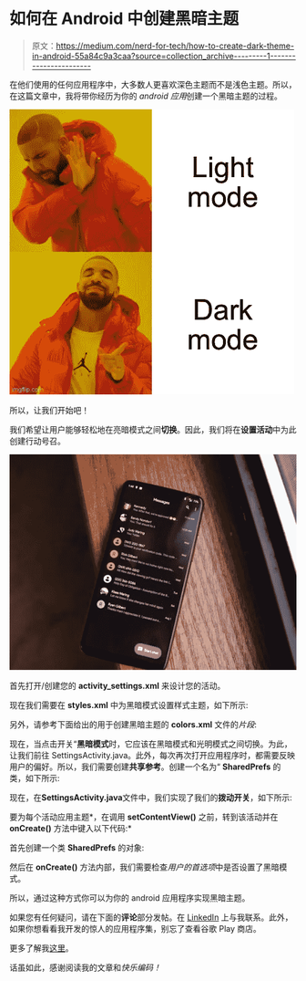 # 如何在 Android 中创建黑暗主题

> 原文：<https://medium.com/nerd-for-tech/how-to-create-dark-theme-in-android-55a84c9a3caa?source=collection_archive---------1----------------------->

在他们使用的任何应用程序中，大多数人更喜欢深色主题而不是浅色主题。所以，在这篇文章中，我将带你经历为你的 *android 应用*创建一个黑暗主题的过程。

![](img/fb7ed80786bc00458cf747ffb253b7ba.png)

所以，让我们开始吧！

我们希望让用户能够轻松地在亮暗模式之间**切换**。因此，我们将在**设置活动**中为此创建行动号召。

![](img/d12983975f6f225a3d84b5aa5cbf2f5e.png)

首先打开/创建您的 **activity_settings.xml** 来设计您的活动。

现在我们需要在 **styles.xml** 中为黑暗模式设置样式主题，如下所示:

另外，请参考下面给出的用于创建黑暗主题的 **colors.xml** 文件的*片段*:

现在，当点击开关“**黑暗模式**时，它应该在黑暗模式和光明模式之间切换。为此，让我们前往 SettingsActivity.java。此外，每次再次打开应用程序时，都需要反映用户的偏好。所以，我们需要创建**共享参考**。创建一个名为“ **SharedPrefs** 的类，如下所示:

现在，在**SettingsActivity.java**文件中，我们实现了我们的**拨动开关**，如下所示:

要为每个活动应用主题*，在调用 **setContentView()** 之前，转到该活动并在 **onCreate()** 方法中键入以下代码:*

首先创建一个类 **SharedPrefs** 的对象:

然后在 **onCreate()** 方法内部，我们需要检查*用户的首选项*中是否设置了黑暗模式。

所以，通过这种方式你可以为你的 android 应用程序实现黑暗主题。

如果您有任何疑问，请在下面的**评论**部分发帖。在 [LinkedIn](https://www.linkedin.com/in/vaidhyanathansm/) 上与我联系。此外，如果你想看看我开发的惊人的应用程序集，别忘了查看谷歌 Play 商店。

更多了解我[这里](https://vaidhyanathansm.tech/)。

话虽如此，感谢阅读我的文章和*快乐编码！*